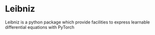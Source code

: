 # Leibniz

Leibniz is a python package which provide facilities to express learnable differential equations with PyTorch  
